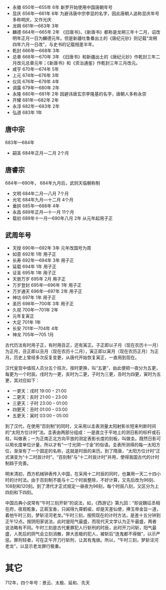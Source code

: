 + 永徽 650年—655年 6年 新罗开始使用中国唐朝年号
+ 显庆 656年—661年 6年 为避讳唐中宗李显的名字，因此唐朝人追称显庆年号多称明庆，又作光庆
+ 龙朔 661年—663年 3年
+ 麟德 664年—665年 2年 《旧唐书》、《新唐书》都称是龙朔三年十二月，诏改明年正月一日为麟德元年。但是新疆吐鲁番出土的《唐纪元钞》则记载“龙朔四年六月一日改”，与史书的记载相差半年。
+ 乾封 666年—668年 3年
+ 总章 668年—670年 3年 《旧唐书》和新疆出土的《唐纪元钞》作乾封三年二月改元总章元年；《新唐书》和《资治通鉴》作乾封三年三月改元。
+ 咸亨 670年—674年 5年
+ 上元 674年—676年 3年
+ 仪凤 676年—679年 4年
+ 调露 679年—680年 2年
+ 永隆 680年—681年 2年 因避讳唐玄宗李隆基的名字，唐朝人多称永崇
+ 开耀 681年—682年 2年
+ 永淳 682年—683年 2年
+ 弘道 683年 1年

## 唐中宗

683年—684年

+ 嗣圣 684年正月—二月 2个月

## 唐睿宗

684年—690年，
684年九月后，武则天临朝称制

+ 文明 684年二月—八月 7个月
+ 光宅 684年九月—十二月 4个月
+ 垂拱 685年—688年 4年
+ 永昌 689年正月—十一月 11个月
+ 载初 689年十一月—690年八月 2年 从元年起用子正

## 武周年号

+ 天授 690年—692年 3年 元年改国号为周
+ 如意 692年 1年 用子正
+ 长寿 692年—694年 3年 用子正
+ 延载 694年 1年 用子正
+ 证圣 695年 1年 用子正
+ 天册万岁 695年 2月 用子正
+ 万岁登封 695年—696年 1年 用子正
+ 万岁通天 696年—697年 2年 用子正
+ 神功 697年 1年 用子正
+ 圣历 698年—700年 3年 用子正
+ 久视 700年—701年 2年
+ 元年复寅正
+ 大足 701年 1年
+ 长安 701年—704年 4年
+ 神龙 705年—705 1月

古代历法有时用子正，有时用丑正，还有寅正。子正即以子月（现在农历十一月）为正月，丑正即以丑月（现在农历十二月），寅正即以寅月（现在农历正月）为正月。历史上曾经多次反复变更，从唐代开始恢复寅正，一直用到现在。

汉代皇宫中值班人员分五个班次，按时更换，叫“五更”，由此便把一夜分为五更，每更为一个时辰。戌时为一更，亥时为二更，子时为三更，丑时为四更，寅时为五更，其对应如下：

+ 一更天：戌时 19:00 – 21:00
+ 二更天：亥时 21:00 – 23:00
+ 三更天：子时 23:00 – 01:00
+ 四更天：丑时 01:00 – 03:00
+ 五更天：寅时 03:00 – 05:00


到了汉代，在使用“百刻制”的同时，又采用以圭表测量太阳射影长短来判断时间的“太阳方位计时”法。圭表由两部分组成：一是直立于平地上的测日影的标杆或石柱，叫做表；一为正南正北方向平放的测定表影长度的刻板，叫做圭。既然日影可以用长度单位计量，所以才有“一寸光阴一寸金”的俗语。圭表所测得的每一太阳方位，渐渐有了一个固定的名称，这就是时辰的来历。到了隋唐，“太阳方位计时”正式演变为“十二时辰计时”。“百刻制”与“十二时辰计时”并用，使得我国古代的计时制趋于完善。

明末清初，西方机械钟表传入中国，在采用十二时辰的同时，也兼用一天二十四小时的计时法。由于百刻制不能与十二个时辰整除，不好计算，又先后改为96刻、108刻和120刻。到了清代才正式规定一昼夜为96刻，每个时辰八刻，又区分为上四刻和下四刻。

中国古典小说常有“午时三刻开斩”的说法，如，《西游记》第九回：“却说魏征丞相在府，夜观乾象，正萟宝香，只闻得九霄鹤唳，却是天差仙使，捧玉帝金旨一道，着他午时三刻，梦斩泾河老龙。”午时三刻，按照现在的计时方法，是差十五分钟到正午12点。按阴阳家说法，此时是阳气最盛，而现代天文学认为正午最盛，两者说法略有不同。午时三刻是古代重罪犯人行斩刑的时辰，此时开刀问斩，阳气最盛，人死后的阴气会立刻消散，罪大恶极的犯人，被斩后“连鬼都不得做”，以示严惩。罪刑轻者，可在正午开刀行斩刑，让其有鬼做。所以，“午时三刻，梦斩泾河老龙”，以显示老龙罪行极重。

# 其它

712年，四个年号：景云、太极、延和、先天